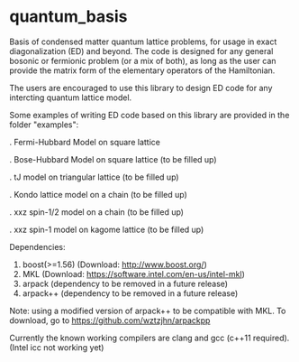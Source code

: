 # quantum_basis
Basis of condensed matter quantum lattice problems, for usage in exact diagonalization (ED) and beyond. The code is designed for any general bosonic or fermionic problem (or a mix of both), as long as the user can provide the matrix form of the elementary operators of the Hamiltonian.

The users are encouraged to use this library to design ED code for any intercting quantum lattice model. 

Some examples of writing ED code based on this library are provided in the folder "examples":

. Fermi-Hubbard Model on square lattice

. Bose-Hubbard Model on square lattice (to be filled up)

. tJ model on triangular lattice (to be filled up)

. Kondo lattice model on a chain (to be filled up)

. xxz spin-1/2 model on a chain (to be filled up)

. xxz spin-1 model on kagome lattice (to be filled up)

Dependencies:
1. boost(>=1.56) (Download: http://www.boost.org/)
2. MKL (Download: https://software.intel.com/en-us/intel-mkl)
3. arpack (dependency to be removed in a future release)
4. arpack++ (dependency to be removed in a future release)

Note: using a modified version of arpack++ to be compatible with MKL. To download, go to 
https://github.com/wztzjhn/arpackpp

Currently the known working compilers are clang and gcc (c++11 required). (Intel icc not working yet)
